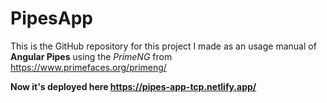 # PipesApp

This is the GitHub repository for this project I made as an usage manual of **Angular Pipes** using the *PrimeNG* from https://www.primefaces.org/primeng/

**Now it's deployed here https://pipes-app-tcp.netlify.app/**
